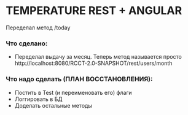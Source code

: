 # TEMPERATURE REST + ANGULAR

Переделал метод /today
 
 
### Что сделано:

* Переделал выдачу за месяц. Теперь метод называется просто http://localhost:8080/RCCT-2.0-SNAPSHOT/rest/users/month



### Что надо сделать (ПЛАН ВОССТАНОВЛЕНИЯ):

* Постить в Test (и переименовать его) флаги
* Логгировать в БД
* Доделать остальные методы
